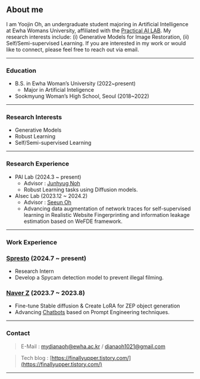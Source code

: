 ## About me
  
I am Yoojin Oh, an undergraduate student majoring in Artificial Intelligence at Ewha Womans University, affiliated with the [Practical AI LAB](https://pai.ewha.ac.kr/). My research interests include: (i) Generative Models for Image Restoration, (ii) Self/Semi-supervised Learning. If you are interested in my work or would like to connect, please feel free to reach out via email.  

---

### Education

- B.S. in Ewha Woman’s University (2022~present)
    - Major in Artificial Inteligence
- Sookmyung Woman’s High School, Seoul (2018~2022)

---

### Research Interests

- Generative Models
- Robust Learning
- Self/Semi-supervised Learning

---

### Research Experience

- PAI Lab (2024.3 ~ present)
    - Advisor : [Junhyug Noh](https://scholar.google.com/citations?user=VJgEpXEAAAAJ)
    - Robust Learning tasks using Diffusion models.
- AIsec Lab (2023.12 ~ 2024.2)
    - Advisor : [Seeun Oh](https://scholar.google.com/citations?user=g7-iArAAAAAJ&hl=ko)
    - Advancing data augmentation of network traces for self-supervised learning in Realistic Website Fingerprinting and information leakage estimation based on WeFDE framework.

---

### Work Experience
### [Spresto](https://www.spresto.net/) (2024.7 ~ present)
- Research Intern 
- Develop a Spycam detection model to prevent illegal filming.  
    
### [Naver Z](https://naverz-corp.com/) (2023.7 ~ 2023.8)  

- Fine-tune Stable diffusion & Create LoRA for ZEP object generation
- Advancing [Chatbots](https://www.aitown.app/) based on Prompt Engineering techniques.

---

### Contact

> E-Mail : [mydianaoh@ewha.ac.kr](mailto:mydianaoh@ewha.ac.kr) / [dianaoh1021@gmail.com](mailto:dianaoh1021@gmail.com)
> 

> Tech blog : [https://finallyupper.tistory.com/](https://finallyupper.tistory.com/)
>

---
